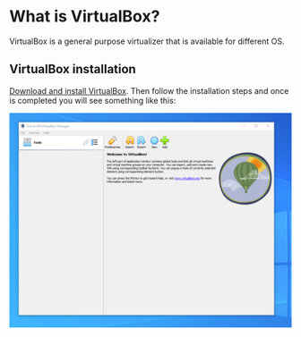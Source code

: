 # What is VirtualBox? 
VirtualBox is a general purpose virtualizer that is available for different OS.

## VirtualBox installation 
[Download and install VirtualBox](https://www.virtualbox.org/). Then follow the installation steps and once is completed you will see something like this:

![Alt text](./media/image.png)
	
